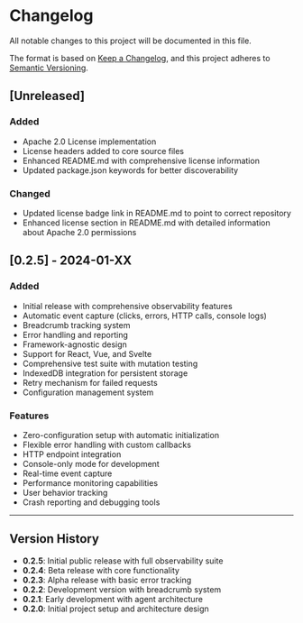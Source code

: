 # Changelog

All notable changes to this project will be documented in this file.

The format is based on [Keep a Changelog](https://keepachangelog.com/en/1.0.0/),
and this project adheres to [Semantic Versioning](https://semver.org/spec/v2.0.0.html).

## [Unreleased]

### Added
- Apache 2.0 License implementation
- License headers added to core source files
- Enhanced README.md with comprehensive license information
- Updated package.json keywords for better discoverability

### Changed
- Updated license badge link in README.md to point to correct repository
- Enhanced license section in README.md with detailed information about Apache 2.0 permissions

## [0.2.5] - 2024-01-XX

### Added
- Initial release with comprehensive observability features
- Automatic event capture (clicks, errors, HTTP calls, console logs)
- Breadcrumb tracking system
- Error handling and reporting
- Framework-agnostic design
- Support for React, Vue, and Svelte
- Comprehensive test suite with mutation testing
- IndexedDB integration for persistent storage
- Retry mechanism for failed requests
- Configuration management system

### Features
- Zero-configuration setup with automatic initialization
- Flexible error handling with custom callbacks
- HTTP endpoint integration
- Console-only mode for development
- Real-time event capture
- Performance monitoring capabilities
- User behavior tracking
- Crash reporting and debugging tools

---

## Version History

- **0.2.5**: Initial public release with full observability suite
- **0.2.4**: Beta release with core functionality
- **0.2.3**: Alpha release with basic error tracking
- **0.2.2**: Development version with breadcrumb system
- **0.2.1**: Early development with agent architecture
- **0.2.0**: Initial project setup and architecture design